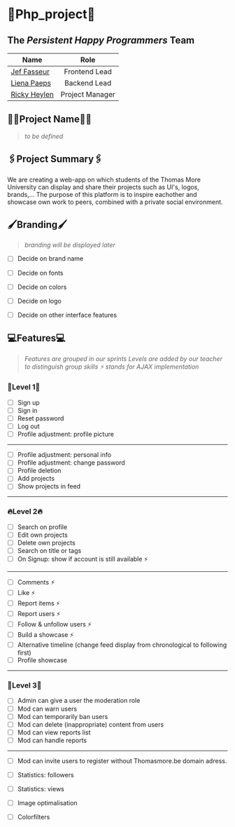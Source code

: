 # 👾Php_project👾

## The *Persistent Happy Programmers* Team
| Name                                           | Role             |
| ---------------------------------------------- |:----------------:|
| [Jef Fasseur](https://github.com/jeffasseur)   | Frontend Lead    |
| [Liena Paeps](https://github.com/lienapaeps)   | Backend Lead     |
| [Ricky Heylen](https://github.com/Rix11-H)     | Project Manager  |


## 🐱‍👤Project Name🐱‍👤
> *to be defined*


## 🖇️Project Summary🖇️
We are creating a web-app on which students of the Thomas More University can display and share their projects such as UI's, logos, brands,...
The purpose of this platform is to inspire eachother and showcase own work to peers, combined with a private social environment.


## 🖌️Branding🖌️
> *branding will be displayed later*

- [ ] Decide on brand name
- [ ] Decide on fonts
- [ ] Decide on colors
- [ ] Decide on logo
- [ ] Decide on other interface features


## 💻Features💻
> *Features are grouped in our sprints
> Levels are added by our teacher to distinguish group skills
> ⚡ stands for AJAX implementation*


### 🎇Level 1🎇
- [ ] Sign up
- [ ] Sign in
- [ ] Reset password
- [ ] Log out
- [ ] Profile adjustment: profile picture
--------
- [ ] Profile adjustment: personal info
- [ ] Profile adjustment: change password
- [ ] Profile deletion
- [ ] Add projects
- [ ] Show projects in feed
-------


### 🔥Level 2🔥
- [ ] Search on profile
- [ ] Edit own projects
- [ ] Delete own projects
- [ ] Search on title or tags
- [ ] On Signup: show if account is still available ⚡
-----------
- [ ] Comments ⚡
- [ ] Like ⚡
- [ ] Report items ⚡
- [ ] Report users ⚡
- [ ] Follow & unfollow users ⚡
- [ ] Build a showcase ⚡
- [ ] Alternative timeline (change feed display from chronological to following first)
- [ ] Profile showcase

------------------


### 🤟Level 3🤟
- [ ] Admin can give a user the moderation role
- [ ] Mod can warn users
- [ ] Mod can temporarily ban users
- [ ] Mod can delete (inappropriate) content from users
- [ ] Mod can view reports list
- [ ] Mod can handle reports
--------------------
- [ ] Mod can invite users to register without Thomasmore.be domain adress.
- [ ] Statistics: followers
- [ ] Statistics: views
- [ ] Image optimalisation
- [ ] Colorfilters





